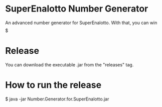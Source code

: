 # SuperEnalotto Number Generator

An advanced number generator for SuperEnalotto. With that, you can win $$$$$

# Release

You can download the executable .jar from the "releases" tag.

# How to run the release

$ java -jar Number.Generator.for.SuperEnalotto.jar
